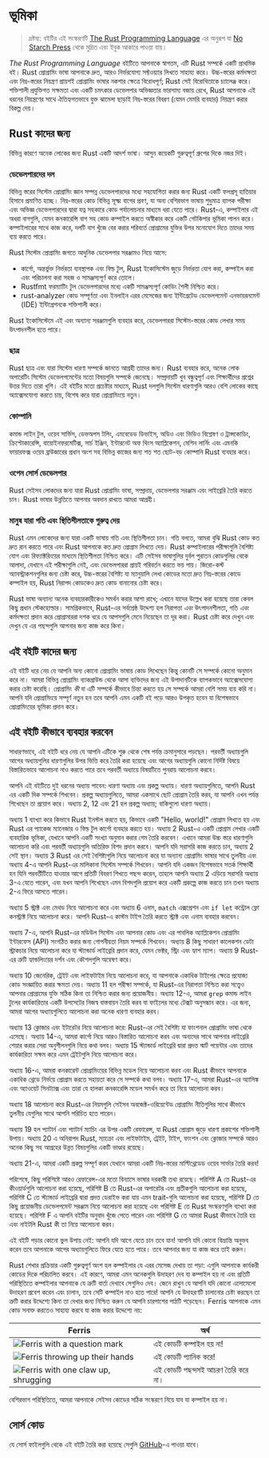 # ভূমিকা

> দ্রষ্টব্য: বইটির এই সংস্করণটি [The Rust Programming Language][nsprust] এর অনুরূপ যা [No Starch Press][nsp] থেকে মুদ্রিত এবং ইবুক আকারে পাওয়া যায়।

[nsprust]: https://nostarch.com/rust-programming-language-2nd-edition
[nsp]: https://nostarch.com/

_The Rust Programming Language_ বইটিতে আপনাকে স্বাগতম, এটি Rust সম্পর্কে একটি প্রাথমিক বই। Rust প্রোগ্রামিং ভাষা আপনাকে দ্রুত, আরও নির্ভরযোগ্য সফ্টওয়্যার লিখতে সাহায্য করে। উচ্চ-স্তরের কর্মদক্ষতা এবং নিম্ন-স্তরের নিয়ন্ত্রণ প্রায়শই প্রোগ্রামিং ভাষার নকশার ক্ষেত্রে বিরোধপূর্ণ; Rust সেই বিরোধিতাকে চ্যালেঞ্জ করে। শক্তিশালী প্রযুক্তিগত সক্ষমতা এবং একটি চমৎকার ডেভেলপার অভিজ্ঞতার ভারসাম্য বজায় রেখে, Rust আপনাকে এই ধরনের নিয়ন্ত্রণের সাথে ঐতিহ্যগতভাবে যুক্ত ঝামেলা ছাড়াই নিম্ন-স্তরের বিবরণ (যেমন মেমরি ব্যবহার) নিয়ন্ত্রণ করার বিকল্প দেয়।

## Rust কাদের জন্য

বিভিন্ন কারণে অনেক লোকের জন্য Rust একটি আদর্শ ভাষা। আসুন কয়েকটি গুরুত্বপূর্ণ গ্রুপের দিকে নজর দিই।

### ডেভেলপারদের দল

বিভিন্ন স্তরের সিস্টেম প্রোগ্রামিং জ্ঞান সম্পন্ন ডেভেলপারদের মধ্যে সহযোগিতা করার জন্য Rust একটি ফলপ্রসূ হাতিয়ার হিসাবে প্রমাণিত হচ্ছে। নিম্ন-স্তরের কোড বিভিন্ন সূক্ষ্ম বাগের প্রবণ, যা অন্য বেশিরভাগ ভাষায় শুধুমাত্র ব্যাপক পরীক্ষা এবং অভিজ্ঞ ডেভেলপারদের দ্বারা যত্ন সহকারে কোড পর্যালোচনার মাধ্যমে ধরা যেতে পারে। Rust-এ, কম্পাইলার এই অধরা বাগগুলি, যেমন কনকারেন্সি বাগ সহ কোড কম্পাইল করতে অস্বীকার করে একটি গেটকিপার ভূমিকা পালন করে। কম্পাইলারের সাথে কাজ করে, দলটি বাগ খুঁজে বের করার পরিবর্তে প্রোগ্রামের যুক্তির উপর মনোযোগ দিতে তাদের সময় ব্যয় করতে পারে।

Rust সিস্টেম প্রোগ্রামিং জগতে আধুনিক ডেভেলপার সরঞ্জামও নিয়ে আসে:

- কার্গো, অন্তর্ভুক্ত নির্ভরতা ব্যবস্থাপক এবং বিল্ড টুল, Rust ইকোসিস্টেম জুড়ে নির্ভরতা যোগ করা, কম্পাইল করা এবং পরিচালনা করা সহজ ও সামঞ্জস্যপূর্ণ করে তোলে।
- Rustfmt ফরম্যাটিং টুল ডেভেলপারদের মধ্যে একটি সামঞ্জস্যপূর্ণ কোডিং শৈলী নিশ্চিত করে।
- rust-analyzer কোড সম্পূর্ণতা এবং ইনলাইন এরর মেসেজের জন্য ইন্টিগ্রেটেড ডেভেলপমেন্ট এনভায়রনমেন্ট (IDE) ইন্টিগ্রেশনকে শক্তিশালী করে।

Rust ইকোসিস্টেমে এই এবং অন্যান্য সরঞ্জামগুলি ব্যবহার করে, ডেভেলপাররা সিস্টেম-স্তরের কোড লেখার সময় উৎপাদনশীল হতে পারে।

### ছাত্র

Rust ছাত্র এবং যারা সিস্টেম ধারণা সম্পর্কে জানতে আগ্রহী তাদের জন্য। Rust ব্যবহার করে, অনেক লোক অপারেটিং সিস্টেম ডেভেলপমেন্টের মতো বিষয়গুলি সম্পর্কে জেনেছে। সম্প্রদায়টি খুব বন্ধুত্বপূর্ণ এবং শিক্ষার্থীদের প্রশ্নের উত্তর দিতে তারা খুশি। এই বইটির মতো প্রচেষ্টার মাধ্যমে, Rust দলগুলি সিস্টেম ধারণাগুলি আরও বেশি লোকের কাছে অ্যাক্সেসযোগ্য করতে চায়, বিশেষ করে যারা প্রোগ্রামিংয়ে নতুন।

### কোম্পানি

কমান্ড লাইন টুল, ওয়েব সার্ভিস, ডেভঅপস টলিং, এমবেডেড ডিভাইস, অডিও এবং ভিডিও বিশ্লেষণ ও ট্রান্সকোডিং, ক্রিপ্টোকারেন্সি, বায়োইনফরমেটিক্স, সার্চ ইঞ্জিন, ইন্টারনেট অফ থিংস অ্যাপ্লিকেশন, মেশিন লার্নিং এবং এমনকি ফায়ারফক্স ওয়েব ব্রাউজারের প্রধান অংশ সহ বিভিন্ন কাজের জন্য শত শত ছোট-বড় কোম্পানি Rust ব্যবহার করে।

### ওপেন সোর্স ডেভেলপার

Rust সেইসব লোকদের জন্য যারা Rust প্রোগ্রামিং ভাষা, সম্প্রদায়, ডেভেলপার সরঞ্জাম এবং লাইব্রেরি তৈরি করতে চান। Rust ভাষার উন্নতিতে আপনার অবদান রাখতে আমরা আগ্রহী।

### মানুষ যারা গতি এবং স্থিতিশীলতাকে গুরুত্ব দেয়

Rust এমন লোকেদের জন্য যারা একটি ভাষায় গতি এবং স্থিতিশীলতা চান। গতি বলতে, আমরা বুঝি Rust কোড কত দ্রুত রান করতে পারে এবং Rust আপনাকে কত দ্রুত প্রোগ্রাম লিখতে দেয়। Rust কম্পাইলারের পরীক্ষাগুলি বৈশিষ্ট্য যোগ এবং রিফ্যাক্টরিংয়ের মাধ্যমে স্থিতিশীলতা নিশ্চিত করে। এটি সেইসব ভাষাগুলির দুর্বল পুরাতন কোডগুলির থেকে আলাদা, যেখানে এই পরীক্ষাগুলি নেই, এবং ডেভেলপাররা প্রায়ই পরিবর্তন করতে ভয় পায়। জিরো-কস্ট অ্যাবস্ট্রাকশনগুলির জন্য চেষ্টা করে, উচ্চ-স্তরের বৈশিষ্ট্য যা ম্যানুয়ালি লেখা কোডের মতো দ্রুত নিম্ন-স্তরের কোডে কম্পাইল হয়, Rust নিরাপদ কোডকেও দ্রুত কোড বানানোর চেষ্টা করে।

Rust ভাষা অন্যান্য অনেক ব্যবহারকারীকেও সমর্থন করার আশা রাখে; এখানে যাদের উল্লেখ করা হয়েছে তারা কেবল কিছু প্রধান স্টেকহোল্ডার। সামগ্রিকভাবে, Rust-এর সর্বশ্রেষ্ঠ উদ্দেশ্য হল নিরাপত্তা _এবং_ উৎপাদনশীলতা, গতি _এবং_ কর্মদক্ষতা প্রদান করে প্রোগ্রামাররা দশক ধরে যে আপসগুলি মেনে নিয়েছেন তা দূর করা। Rust চেষ্টা করে দেখুন এবং দেখুন যে এর পছন্দগুলি আপনার জন্য কাজ করে কিনা।

## এই বইটি কাদের জন্য

এই বইটি ধরে নেয় যে আপনি অন্য কোনো প্রোগ্রামিং ভাষায় কোড লিখেছেন কিন্তু কোনটি সে সম্পর্কে কোনো অনুমান করে না। আমরা বিভিন্ন প্রোগ্রামিং ব্যাকগ্রাউন্ড থেকে আসা ব্যক্তিদের জন্য এই উপাদানটিকে ব্যাপকভাবে অ্যাক্সেসযোগ্য করার চেষ্টা করেছি। প্রোগ্রামিং _কী_ বা এটি সম্পর্কে কীভাবে চিন্তা করতে হয় সে সম্পর্কে আমরা বেশি সময় ব্যয় করি না। আপনি যদি প্রোগ্রামিংয়ে সম্পূর্ণ নতুন হন তবে আপনি এমন একটি বই পড়ে আরও উপকৃত হবেন যা বিশেষভাবে প্রোগ্রামিংয়ের ভূমিকা প্রদান করে।

## এই বইটি কীভাবে ব্যবহার করবেন

সাধারণভাবে, এই বইটি ধরে নেয় যে আপনি এটিকে শুরু থেকে শেষ পর্যন্ত ক্রমানুসারে পড়ছেন। পরবর্তী অধ্যায়গুলি আগের অধ্যায়গুলির ধারণাগুলির উপর ভিত্তি করে তৈরি করা হয়েছে এবং আগের অধ্যায়গুলি কোনো নির্দিষ্ট বিষয়ে বিস্তারিতভাবে আলোচনা নাও করতে পারে তবে পরবর্তী অধ্যায়ে বিষয়টিতে পুনরায় আলোচনা করবে।

আপনি এই বইটিতে দুই ধরনের অধ্যায় পাবেন: ধারণা অধ্যায় এবং প্রকল্প অধ্যায়। ধারণা অধ্যায়গুলিতে, আপনি Rust এর একটি দিক সম্পর্কে শিখবেন। প্রকল্প অধ্যায়গুলিতে, আমরা একসাথে ছোট প্রোগ্রাম তৈরি করব, যা আপনি এখন পর্যন্ত শিখেছেন তা প্রয়োগ করে। অধ্যায় 2, 12 এবং 21 হল প্রকল্প অধ্যায়; বাকিগুলো ধারণা অধ্যায়।

অধ্যায় 1 ব্যাখ্যা করে কিভাবে Rust ইনস্টল করতে হয়, কিভাবে একটি "Hello, world!" প্রোগ্রাম লিখতে হয় এবং Rust এর প্যাকেজ ম্যানেজার ও বিল্ড টুল কার্গো ব্যবহার করতে হয়। অধ্যায় 2 Rust-এ একটি প্রোগ্রাম লেখার একটি ব্যবহারিক ভূমিকা, যেখানে আপনি একটি সংখ্যা অনুমান করার গেম তৈরি করবেন। এখানে আমরা উচ্চ স্তরে ধারণাগুলি আলোচনা করি এবং পরবর্তী অধ্যায়গুলি অতিরিক্ত বিশদ প্রদান করবে। আপনি যদি সরাসরি কাজ করতে চান, অধ্যায় 2 সেই স্থান। অধ্যায় 3 Rust এর সেই বৈশিষ্ট্যগুলি নিয়ে আলোচনা করে যা অন্যান্য প্রোগ্রামিং ভাষার সাথে তুলনীয় এবং অধ্যায় 4-এ আপনি Rust-এর মালিকানা সিস্টেম সম্পর্কে শিখবেন। আপনি যদি একজন বিশেষভাবে সতর্ক শিক্ষার্থী হন যিনি পরবর্তীটিতে যাওয়ার আগে প্রতিটি বিবরণ শিখতে পছন্দ করেন, তাহলে আপনি অধ্যায় 2 এড়িয়ে সরাসরি অধ্যায় 3-এ যেতে পারেন, এবং যখন আপনি শিখেছেন এমন বিশদগুলি প্রয়োগ করে একটি প্রকল্পে কাজ করতে চান তখন অধ্যায় 2-এ ফিরে আসতে পারেন।

অধ্যায় 5 স্ট্রাক্ট এবং মেথড নিয়ে আলোচনা করে এবং অধ্যায় 6 এনাম, `match` এক্সপ্রেশন এবং `if let` কন্ট্রোল ফ্লো কনস্ট্রাক্ট নিয়ে আলোচনা করে। আপনি Rust-এ কাস্টম টাইপ তৈরি করতে স্ট্রাক্ট এবং এনাম ব্যবহার করবেন।

অধ্যায় 7-এ, আপনি Rust-এর মডিউল সিস্টেম এবং আপনার কোড এবং এর পাবলিক অ্যাপ্লিকেশন প্রোগ্রামিং ইন্টারফেস (API) সংগঠিত করার জন্য গোপনীয়তা নিয়ম সম্পর্কে শিখবেন। অধ্যায় 8 কিছু সাধারণ কালেকশন ডেটা স্ট্রাকচার নিয়ে আলোচনা করে যা স্ট্যান্ডার্ড লাইব্রেরি প্রদান করে, যেমন ভেক্টর, স্ট্রিং এবং হ্যাশ ম্যাপ। অধ্যায় 9 Rust-এর ত্রুটি হ্যান্ডলিংয়ের দর্শন এবং কৌশলগুলি অন্বেষণ করে।

অধ্যায় 10 জেনেরিক, ট্রেইট এবং লাইফটাইম নিয়ে আলোচনা করে, যা আপনাকে একাধিক টাইপের ক্ষেত্রে প্রযোজ্য কোড সংজ্ঞায়িত করার ক্ষমতা দেয়। অধ্যায় 11 হল পরীক্ষা সম্পর্কে, যা Rust-এর নিরাপত্তা নিশ্চিত করা সত্ত্বেও আপনার প্রোগ্রামের যুক্তি সঠিক কিনা তা নিশ্চিত করার জন্য প্রয়োজনীয়। অধ্যায় 12-এ, আমরা `grep` কমান্ড লাইন টুলের কার্যকারিতার একটি উপসেটের নিজস্ব বাস্তবায়ন তৈরি করব যা ফাইলের মধ্যে টেক্সট অনুসন্ধান করে। এর জন্য, আমরা আগের অধ্যায়গুলিতে আলোচনা করা অনেক ধারণা ব্যবহার করব।

অধ্যায় 13 ক্লোজার এবং ইটারেটর নিয়ে আলোচনা করে: Rust-এর সেই বৈশিষ্ট্য যা ফাংশনাল প্রোগ্রামিং ভাষা থেকে এসেছে। অধ্যায় 14-এ, আমরা কার্গো নিয়ে আরও বিস্তারিত আলোচনা করব এবং অন্যদের সাথে আপনার লাইব্রেরি শেয়ার করার সেরা অনুশীলনগুলি নিয়ে কথা বলব। অধ্যায় 15 স্ট্যান্ডার্ড লাইব্রেরি দ্বারা প্রদত্ত স্মার্ট পয়েন্টার এবং তাদের কার্যকারিতা সক্ষম করে এমন ট্রেইটগুলি নিয়ে আলোচনা করে।

অধ্যায় 16-এ, আমরা কনকারেন্ট প্রোগ্রামিংয়ের বিভিন্ন মডেল নিয়ে আলোচনা করব এবং Rust কীভাবে আপনাকে একাধিক থ্রেডে নির্ভয়ে প্রোগ্রাম করতে সহায়তা করে সে সম্পর্কে কথা বলব। অধ্যায় 17-এ, আমরা Rust-এর অ্যাসিঙ্ক এবং অ্যাওয়েট সিনট্যাক্স এবং তারা যে হালকা কনকারেন্সি মডেল সমর্থন করে তা নিয়ে আলোচনা করব।

অধ্যায় 18 আলোচনা করে Rust-এর নিয়মগুলি সেইসব অবজেক্ট-ওরিয়েন্টেড প্রোগ্রামিং নীতিগুলির সাথে কীভাবে তুলনীয় যেগুলির সাথে আপনি পরিচিত হতে পারেন।

অধ্যায় 19 হল প্যাটার্ন এবং প্যাটার্ন ম্যাচিং এর উপর একটি রেফারেন্স, যা Rust প্রোগ্রাম জুড়ে ধারণা প্রকাশের শক্তিশালী উপায়। অধ্যায় 20 এ অনিরাপদ Rust, ম্যাক্রো এবং লাইফটাইম, ট্রেইট, টাইপ, ফাংশন এবং ক্লোজার সম্পর্কে আরও অনেক কিছু সহ আগ্রহের উন্নত বিষয়গুলির একটি ভাণ্ডার রয়েছে।

অধ্যায় 21-এ, আমরা একটি প্রকল্প সম্পূর্ণ করব যেখানে আমরা একটি নিম্ন-স্তরের মাল্টিথ্রেডেড ওয়েব সার্ভার তৈরি করব!

পরিশেষে, কিছু পরিশিষ্টে আরও রেফারেন্স-এর মতো বিন্যাসে ভাষার দরকারী তথ্য রয়েছে। পরিশিষ্ট A তে Rust-এর কীওয়ার্ডগুলি আলোচনা করা হয়েছে, পরিশিষ্ট B তে Rust-এর অপারেটর এবং প্রতীকগুলি আলোচনা করা হয়েছে, পরিশিষ্ট C তে স্ট্যান্ডার্ড লাইব্রেরি দ্বারা প্রদত্ত ডেরাইভ করা যায় এমন trait-গুলি আলোচনা করা হয়েছে, পরিশিষ্ট D তে কিছু প্রয়োজনীয় ডেভেলপমেন্ট সরঞ্জাম নিয়ে আলোচনা করা হয়েছে এবং পরিশিষ্ট E তে Rust সংস্করণগুলি ব্যাখ্যা করা হয়েছে। পরিশিষ্ট F এ আপনি বইটির অনুবাদ খুঁজে পেতে পারেন এবং পরিশিষ্ট G তে আমরা Rust কীভাবে তৈরি হয় এবং নাইটলি Rust কী তা নিয়ে আলোচনা করব।

এই বইটি পড়ার কোনো ভুল উপায় নেই: আপনি যদি আগে যেতে চান তবে যান! আপনি যদি কোনো বিভ্রান্তি অনুভব করেন তবে আপনাকে আগের অধ্যায়গুলিতে ফিরে যেতে হতে পারে। তবে আপনার জন্য যা কাজ করে তাই করুন।

<span id="ferris"></span>

Rust শেখার প্রক্রিয়ার একটি গুরুত্বপূর্ণ অংশ হল কম্পাইলার যে এরর মেসেজ দেখায় তা পড়া: এগুলি আপনাকে কার্যকরী কোডের দিকে পরিচালিত করবে। এই কারণে, আমরা এমন অনেকগুলি উদাহরণ দেব যা কম্পাইল হয় না এবং প্রতিটি পরিস্থিতিতে কম্পাইলার আপনাকে যে ত্রুটি বার্তা দেখাবে সেগুলিও দেব। জেনে রাখুন যে আপনি যদি কোনো এলোমেলো উদাহরণ প্রবেশ করেন এবং চালান, তবে সেটি কম্পাইল নাও হতে পারে! আপনি যে উদাহরণটি চালানোর চেষ্টা করছেন তা ত্রুটি করার উদ্দেশ্যে কিনা তা দেখার জন্য নিশ্চিত করুন যে আপনি চারপাশের পাঠটি পড়েছেন। Ferris আপনাকে এমন কোড সনাক্ত করতেও সাহায্য করবে যা কাজ করার উদ্দেশ্যে নয়:

| Ferris                                                                                                        | অর্থ                                              |
| -------------------------------------------------------------------------------------------------------------- | -------------------------------------------------- |
| <img src="img/ferris/does_not_compile.svg" class="ferris-explain" alt="Ferris with a question mark"/>         | এই কোডটি কম্পাইল হয় না!                                 |
| <img src="img/ferris/panics.svg" class="ferris-explain" alt="Ferris throwing up their hands"/>                | এই কোডটি প্যানিক করে!                              |
| <img src="img/ferris/not_desired_behavior.svg" class="ferris-explain" alt="Ferris with one claw up, shrugging"/> | এই কোডটি পছন্দসই আচরণ তৈরি করে না। |

বেশিরভাগ পরিস্থিতিতে, আমরা আপনাকে সেইসব কোডের সঠিক সংস্করণে নিয়ে যাব যা কম্পাইল হয় না।

## সোর্স কোড

যে সোর্স ফাইলগুলি থেকে এই বইটি তৈরি করা হয়েছে সেগুলি [GitHub][book]-এ পাওয়া যাবে।

[book]: https://github.com/rust-lang/book/tree/main/src
